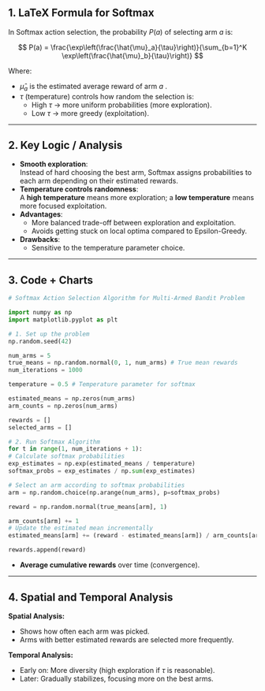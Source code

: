 1\. LaTeX Formula for Softmax
------------------------------------

In Softmax action selection, the probability  $P(a)$  of selecting arm  $a$  is:

$$
P(a) = \frac{\exp\left(\frac{\hat{\mu}_a}{\tau}\right)}{\sum_{b=1}^K \exp\left(\frac{\hat{\mu}_b}{\tau}\right)}
$$

Where:

*   $\hat{\mu}_a$  is the estimated average reward of arm  $a$ .
*   $\tau$  (temperature) controls how random the selection is:
    *   High  $\tau$  → more uniform probabilities (more exploration).
    *   Low  $\tau$  → more greedy (exploitation).
    

* * *

2\. Key Logic / Analysis
------------------------

*   **Smooth exploration**:  
    Instead of hard choosing the best arm, Softmax assigns probabilities to each arm depending on their estimated rewards.
*   **Temperature controls randomness**:  
    A **high temperature** means more exploration; a **low temperature** means more focused exploitation.
*   **Advantages**:
    *   More balanced trade-off between exploration and exploitation.
    *   Avoids getting stuck on local optima compared to Epsilon-Greedy.
*   **Drawbacks**:
    *   Sensitive to the temperature parameter choice.

* * *

3\. Code + Charts
-----------------
```python
# Softmax Action Selection Algorithm for Multi-Armed Bandit Problem

import numpy as np
import matplotlib.pyplot as plt

# 1. Set up the problem
np.random.seed(42)

num_arms = 5
true_means = np.random.normal(0, 1, num_arms) # True mean rewards
num_iterations = 1000

temperature = 0.5 # Temperature parameter for softmax

estimated_means = np.zeros(num_arms)
arm_counts = np.zeros(num_arms)

rewards = []
selected_arms = []

# 2. Run Softmax Algorithm
for t in range(1, num_iterations + 1):
# Calculate softmax probabilities
exp_estimates = np.exp(estimated_means / temperature)
softmax_probs = exp_estimates / np.sum(exp_estimates)

# Select an arm according to softmax probabilities
arm = np.random.choice(np.arange(num_arms), p=softmax_probs)

reward = np.random.normal(true_means[arm], 1)

arm_counts[arm] += 1
# Update the estimated mean incrementally
estimated_means[arm] += (reward - estimated_means[arm]) / arm_counts[arm]

rewards.append(reward)
```
*   **Average cumulative rewards** over time (convergence).
* * *

4\. Spatial and Temporal Analysis
---------------------------------

**Spatial Analysis:**

*   Shows how often each arm was picked.
*   Arms with better estimated rewards are selected more frequently.

**Temporal Analysis:**

*   Early on: More diversity (high exploration if  $\tau$  is reasonable).
*   Later: Gradually stabilizes, focusing more on the best arms.